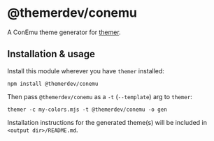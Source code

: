 # @themerdev/conemu

A ConEmu theme generator for [themer](https://github.com/themerdev/themer).

## Installation & usage

Install this module wherever you have `themer` installed:

    npm install @themerdev/conemu

Then pass `@themerdev/conemu` as a `-t` (`--template`) arg to `themer`:

    themer -c my-colors.mjs -t @themerdev/conemu -o gen

Installation instructions for the generated theme(s) will be included in `<output dir>/README.md`.
